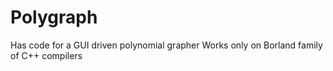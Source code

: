 # Polygraph
Has code for a GUI driven polynomial grapher
Works only on Borland family of C++ compilers
